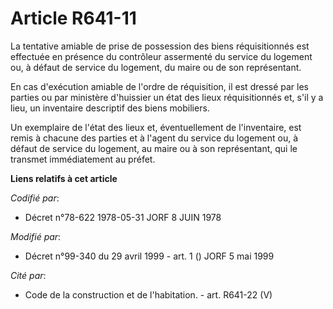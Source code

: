 # Article R641-11

La tentative amiable de prise de possession des biens réquisitionnés est effectuée en présence du contrôleur assermenté du
service du logement ou, à défaut de service du logement, du maire ou de son représentant.

En cas d'exécution amiable de l'ordre de réquisition, il est dressé par les parties ou par ministère d'huissier un état des
lieux réquisitionnés et, s'il y a lieu, un inventaire descriptif des biens mobiliers.

Un exemplaire de l'état des lieux et, éventuellement de l'inventaire, est remis à chacune des parties et à l'agent du service
du logement ou, à défaut de service du logement, au maire ou à son représentant, qui le transmet immédiatement au préfet.

**Liens relatifs à cet article**

_Codifié par_:

  - Décret n°78-622 1978-05-31 JORF 8 JUIN 1978

_Modifié par_:

  - Décret n°99-340 du 29 avril 1999 - art. 1 () JORF 5 mai 1999

_Cité par_:

  - Code de la construction et de l'habitation. - art. R641-22 (V)
